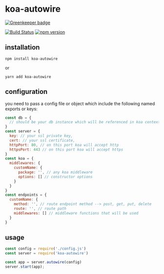 # koa-autowire

[![Greenkeeper badge](https://badges.greenkeeper.io/matsp/koa-autowire.svg)](https://greenkeeper.io/)

[![Build Status](https://travis-ci.org/matsp/koa-autowire.svg?branch=master)](https://travis-ci.org/matsp/koa-autowire) 
[![npm version](https://badge.fury.io/js/koa-autowire.svg)](https://badge.fury.io/js/koa-autowire)

## installation

`npm install koa-autowire`

or

`yarn add koa-autowire`

## configuration

you need to pass a config file or object which include the following named exports or keys:

``` javascript
const db = {
  // should be your db instance which will be referenced in koa context object
}
const server = {
  key: // your ssl private key,
  cert: // your ssl certificate,
  httpPort: 80, // on this port koa will accept http
  httpsPort: 443 // on this port koa will accept https
}
const koa = {
  middlewares: {
    customName: {
      package: '', // any koa middleware
      options: [] // constructor options
    }
  }
}
const endpoints = {
  customName: {
    method: '', // route endpoint method --> post, get, put, delete
    route: '', // route path
    middlewares: [] // middleware functions that will be used
  }
}
```


## usage

``` javascript
const config = require('./config.js')
const server = require('koa-autowire')

const app = server.autowire(config)
server.start(app);
 
```

